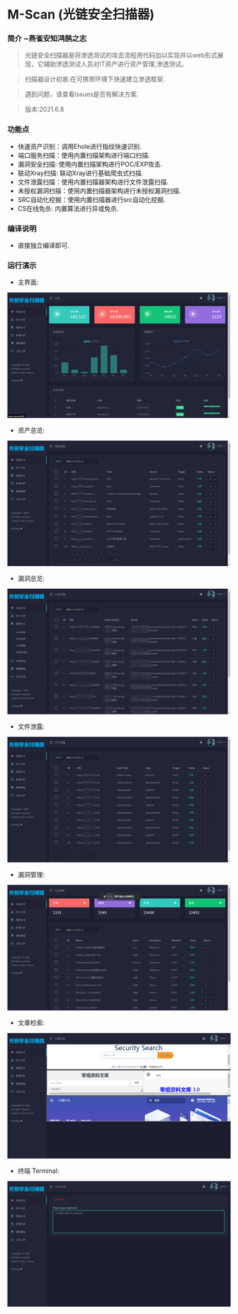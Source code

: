 # M-Scan (光链安全扫描器)
### 简介 ~燕雀安知鸿鹄之志
> 光链安全扫描器是将渗透测试的攻击流程用代码加以实现并以web形式展现，它辅助渗透测试人员对IT资产进行资产管理,渗透测试。

> 扫描器设计初衷:在可携带环境下快速建立渗透框架.

> 遇到问题，请查看lssues是否有解决方案.

> 版本:2021.6.8

### 功能点

- 快速资产识别：调用Ehole进行指纹快速识别.
- 端口服务扫描：使用内置扫描架构进行端口扫描.
- 漏洞安全扫描: 使用内置扫描架构进行POC/EXP攻击.
- 联动Xray扫描: 联动Xray进行基础爬虫式扫描.
- 文件泄露扫描：使用内置扫描器架构进行文件泄露扫描.
- 未授权漏洞扫描：使用内置扫描器架构进行未授权漏洞扫描.
- SRC自动化挖掘：使用内置扫描器进行src自动化挖掘.
- CS在线免杀: 内置算法进行异或免杀.

### 编译说明

- 直接独立编译即可.

### 运行演示

- 主界面:

![index](https://github.com/M4tir/M-Scan/blob/main/image/1.png)

- 资产总览:

![index](https://github.com/M4tir/M-Scan/blob/main/image/2.png)

- 漏洞总览:

![index](https://github.com/M4tir/M-Scan/blob/main/image/3.png)

- 文件泄露:

![index](https://github.com/M4tir/M-Scan/blob/main/image/4.png)

- 漏洞管理:

![index](https://github.com/M4tir/M-Scan/blob/main/image/6.png)

- 文章检索:

![index](https://github.com/M4tir/M-Scan/blob/main/image/7.png)

- 终端 Terminal:

![index](https://github.com/M4tir/M-Scan/blob/main/image/8.png)